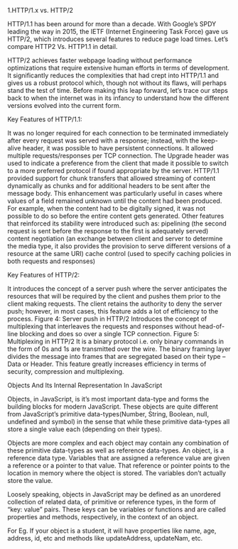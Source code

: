 
1.HTTP/1.x vs. HTTP/2

HTTP/1.1 has been around for more than a decade. With Google’s SPDY leading the way in 2015, the IETF (Internet Engineering Task Force) gave us HTTP/2, which introduces several features to reduce page load times. Let’s compare HTTP2 Vs. HTTP1.1 in detail.

HTTP/2 achieves faster webpage loading without performance optimizations that require extensive human efforts in terms of development. It significantly reduces the complexities that had crept into HTTP/1.1 and gives us a robust protocol which, though not without its flaws, will perhaps stand the test of time. Before making this leap forward, let’s trace our steps back to when the internet was in its infancy to understand how the different versions evolved into the current form.

Key Features of HTTP/1.1:

It was no longer required for each connection to be terminated immediately after every request was served with a response; instead, with the keep-alive header, it was possible to have persistent connections. It allowed multiple requests/responses per TCP connection.
The Upgrade header was used to indicate a preference from the client that made it possible to switch to a more preferred protocol if found appropriate by the server.
HTTP/1.1 provided support for chunk transfers that allowed streaming of content dynamically as chunks and for additional headers to be sent after the message body. This enhancement was particularly useful in cases where values of a field remained unknown until the content had been produced. For example, when the content had to be digitally signed, it was not possible to do so before the entire content gets generated.
Other features that reinforced its stability were introduced such as:
pipelining (the second request is sent before the response to the first is adequately served)
content negotiation (an exchange between client and server to determine the media type, it also provides the provision to serve different versions of a resource at the same URI)
cache control (used to specify caching policies in both requests and responses)

Key Features of HTTP/2:

It introduces the concept of a server push where the server anticipates the resources that will be required by the client and pushes them prior to the client making requests. The client retains the authority to deny the server push; however, in most cases, this feature adds a lot of efficiency to the process.
Figure 4: Server push in HTTP/2
Introduces the concept of multiplexing that interleaves the requests and responses without head-of-line blocking and does so over a single TCP connection.
Figure 5: 
Multiplexing in HTTP/2
It is a binary protocol i.e. only binary commands in the form of 0s and 1s are transmitted over the wire. The binary framing layer divides the message into frames that are segregated based on their type – Data or Header. This feature greatly increases efficiency in terms of security, compression and multiplexing.


Objects And Its Internal Representation In JavaScript

Objects, in JavaScript, is it’s most important data-type and forms the building blocks for modern JavaScript. These objects are quite different from JavaScript’s primitive data-types(Number, String, Boolean, null, undefined and symbol) in the sense that while these primitive data-types all store a single value each (depending on their types).

Objects are more complex and each object may contain any combination of these primitive data-types as well as reference data-types.
An object, is a reference data type. Variables that are assigned a reference value are given a reference or a pointer to that value. That reference or pointer points to the location in memory where the object is stored. The variables don’t actually store the value.

Loosely speaking, objects in JavaScript may be defined as an unordered collection of related data, of primitive or reference types, in the form of “key: value” pairs. These keys can be variables or functions and are called properties and methods, respectively, in the context of an object.

For Eg. If your object is a student, it will have properties like name, age, address, id, etc and methods like updateAddress, updateNam, etc.



